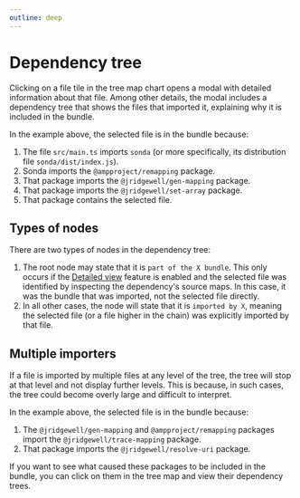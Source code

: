 ```yaml
---
outline: deep
---
```


# Dependency tree

Clicking on a file tile in the tree map chart opens a modal with detailed information about that file. Among other details, the modal includes a dependency tree that shows the files that imported it, explaining why it is included in the bundle.

<CustomImage
  src="/dependency-tree.jpg"
  alt="Dependency tree showing the import chain from the selected file up to the project file that imported it"
/>

In the example above, the selected file is in the bundle because:

1. The file `src/main.ts` imports `sonda` (or more specifically, its distribution file `sonda/dist/index.js`).
2. Sonda imports the `@ampproject/remapping` package.
3. That package imports the `@jridgewell/gen-mapping` package.
4. That package imports the `@jridgewell/set-array` package.
5. That package contains the selected file.

## Types of nodes

There are two types of nodes in the dependency tree:

1. The root node may state that it is `part of the X bundle`. This only occurs if the [Detailed view](/features/detailed-view) feature is enabled and the selected file was identified by inspecting the dependency's source maps. In this case, it was the bundle that was imported, not the selected file directly.
2. In all other cases, the node will state that it is `imported by X`, meaning the selected file (or a file higher in the chain) was explicitly imported by that file.

## Multiple importers

If a file is imported by multiple files at any level of the tree, the tree will stop at that level and not display further levels. This is because, in such cases, the tree could become overly large and difficult to interpret.

<CustomImage
  src="/dependency-tree-multiple-importers.jpg"
  alt="Dependency tree showing the import chain but stopping at the level where a file is imported by multiple files"
/>

In the example above, the selected file is in the bundle because:

1. The `@jridgewell/gen-mapping` and `@ampproject/remapping` packages import the `@jridgewell/trace-mapping` package.
2. That package imports the `@jridgewell/resolve-uri` package.

If you want to see what caused these packages to be included in the bundle, you can click on them in the tree map and view their dependency trees.

